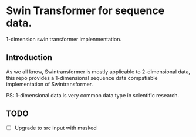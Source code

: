 # Swin Transformer for sequence data.
1-dimension swin transformer implenmentation.

## Introduction
As we all know, Swintransformer is mostly applicable to 2-dimensional data, this repo provides a 1-dimensional sequence data compatiable implementation of Swintransformer.

PS: 1-dimensional data is very common data type in scientific research.

## TODO
- [ ] Upgrade to src input with masked